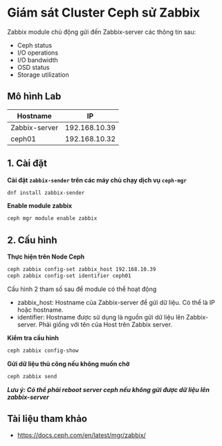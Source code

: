 # Giám sát Cluster Ceph sử Zabbix
Zabbix module chủ động gửi đến Zabbix-server các thông tin sau:
- Ceph status
- I/O operations
- I/O bandwidth
- OSD status
- Storage utilization

## Mô hình Lab
|Hostname|IP|
|--------|--|
|Zabbix-server|192.168.10.39|
|ceph01|192.168.10.32|

## 1. Cài đặt
**Cài đặt `zabbix-sender` trên các máy chủ chạy dịch vụ `ceph-mgr`**
```sh
dnf install zabbix-sender
```
**Enable module zabbix**
```sh
ceph mgr module enable zabbix
```
## 2. Cấu hình
**Thực hiện trên Node Ceph**
```sh
ceph zabbix config-set zabbix_host 192.168.10.39
ceph zabbix config-set identifier ceph01
```
Cấu hình 2 tham số sau để module có thể hoạt động
- zabbix_host: Hostname của Zabbix-server để gửi dữ liệu. Có thể là IP hoặc hostname.
- identifier: Hostname được sử dụng là nguồn gửi dữ liệu lên Zabbix-server. Phải giống với tên của Host trên Zabbix server.

**Kiểm tra cấu hình**
```sh
ceph zabbix config-show
```
**Gửi dữ liệu thủ công nếu không muốn chờ**
```sh
ceph zabbix send
```

***Lưu ý: Có thể phải reboot server ceph nếu không gửi được dữ liệu lên zabbix-server***
## Tài liệu tham khảo
- https://docs.ceph.com/en/latest/mgr/zabbix/
